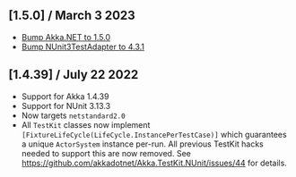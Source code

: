 ## [1.5.0] / March 3 2023
- [Bump Akka.NET to 1.5.0](https://github.com/akkadotnet/akka.net/releases/tag/1.5.0)
- [Bump NUnit3TestAdapter to 4.3.1](https://github.com/akkadotnet/Akka.TestKit.NUnit/commit/591892dd6383c94bcf7c2ef7974cf1ce02165092)

## [1.4.39] / July 22 2022
 - Support for Akka 1.4.39
 - Support for NUnit 3.13.3
 - Now targets `netstandard2.0`
 - All `TestKit` classes now implement `[FixtureLifeCycle(LifeCycle.InstancePerTestCase)]` which guarantees a unique `ActorSystem` instance per-run. All previous TestKit hacks needed to support this are now removed. See https://github.com/akkadotnet/Akka.TestKit.NUnit/issues/44 for details.